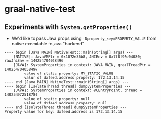 # graal-native-test

## Experiments with ```System.getProperties()```

* We'd like to pass Java props using ```-Dproperty_key=PROPERTY_VALUE``` from native executable to java "backend"  

```
---- begin [Java MAIN] NativeTest:::main(String[] args) ---
	[NATIVE]: JavaVMPtr = 0x1072e36b8, JNIEnv = 0x7f8f97d04080; rawJniEnv = 140254704058496
	[JAVA]: SystemProperties in context: JAVA_MAIN, graalTreadPtr = 140254704058496
		 value of static property: MY_STATIC_VALUE
		 valur of dxfeed.address property: 172.13.14.15
---- end [Java MAIN] NativeTest:::main(String[] args) ---
---- begin [IsolateThread thread] dumpSystemProperties ---
	[JAVA]: SystemProperties in context: @CEntryPoint, thread = 140254972518784
		 value of static property: null
		 value of dxfeed.address property: null
---- end [IsolateThread thread] dumpSystemProperties ---
Property value for key: dxfeed.address is 172.13.14.15

```
